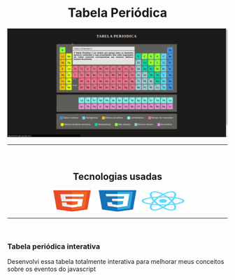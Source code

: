 <h1 align="center"> Tabela Periódica </h1>

<img src="tabela-periodica.gif"/>
<hr>
<br>
<h2 align="center"> Tecnologias usadas </h2>
<div align="center">
  <img align="center" alt="Edinelson-HTML" height="50" width="100" src="https://raw.githubusercontent.com/devicons/devicon/master/icons/html5/html5-original.svg">
  <img align="center" alt="Edinelson-CSS" height="50" width="100" src="https://raw.githubusercontent.com/devicons/devicon/master/icons/css3/css3-original.svg">
  <img align="center" alt="Edinelson-React" height="50" width="100" src="https://raw.githubusercontent.com/devicons/devicon/master/icons/react/react-original.svg">
</div>
<hr>
<br>

### Tabela periódica interativa
Desenvolvi essa tabela totalmente interativa para melhorar meus conceitos sobre os eventos do javascript
